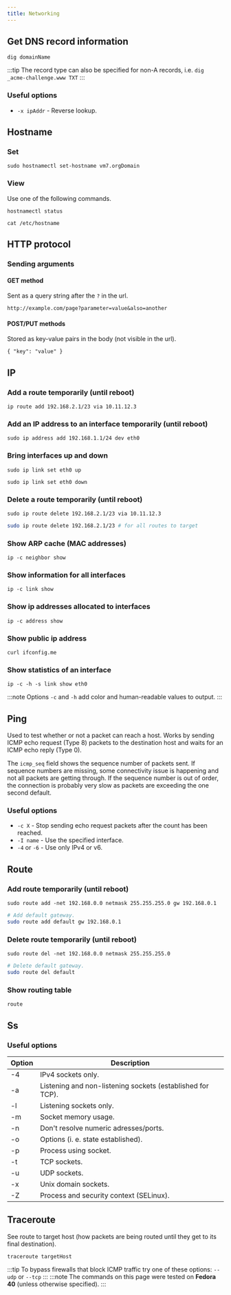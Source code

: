 ```yaml
---
title: Networking
---
```


## Get DNS record information

```
dig domainName
```

:::tip
The record type can also be specified for non-A records, i.e. `dig _acme-challenge.www TXT`
:::

### Useful options

- `-x ipAddr` - Reverse lookup.

## Hostname

### Set

```
sudo hostnamectl set-hostname vm7.orgDomain
```

### View

Use one of the following commands.

```
hostnamectl status
```
```
cat /etc/hostname
```

## HTTP protocol

### Sending arguments

#### GET method

Sent as a query string after the `?` in the url.

```
http://example.com/page?parameter=value&also=another
```

#### POST/PUT methods

Stored as key-value pairs in the body (not visible in the url).

```
{ "key": "value" }
```

## IP

### Add a route temporarily (until reboot)

```
ip route add 192.168.2.1/23 via 10.11.12.3
```

### Add an IP address to an interface temporarily (until reboot)

```
sudo ip address add 192.168.1.1/24 dev eth0
```

### Bring interfaces up and down

```
sudo ip link set eth0 up
```
```
sudo ip link set eth0 down
```

### Delete a route temporarily (until reboot)

```
sudo ip route delete 192.168.2.1/23 via 10.11.12.3
```
```bash
sudo ip route delete 192.168.2.1/23 # for all routes to target
```

### Show ARP cache (MAC addresses)

```
ip -c neighbor show
```

### Show information for all interfaces

```
ip -c link show
```

### Show ip addresses allocated to interfaces

```
ip -c address show
```

### Show public ip address

```
curl ifconfig.me
```

### Show statistics of an interface

```
ip -c -h -s link show eth0
```

:::note
Options `-c` and `-h` add color and human-readable values to output.
:::

## Ping

Used to test whether or not a packet can reach a host. Works by sending ICMP echo request (Type 8) packets 
to the destination host and waits for an ICMP echo reply (Type 0).

The `icmp_seq` field shows the sequence number of packets sent. If sequence numbers are missing, some
connectivity issue is happening and not all packets are getting through. If the sequence number is out of order,
the connection is probably very slow as packets are exceeding the one second default.

### Useful options

- `-c X` - Stop sending echo request packets after the count has been reached.
- `-I name` - Use the specified interface.
- `-4` or `-6` - Use only IPv4 or v6.

## Route

### Add route temporarily (until reboot)

```
sudo route add -net 192.168.0.0 netmask 255.255.255.0 gw 192.168.0.1
```
```bash
# Add default gateway.
sudo route add default gw 192.168.0.1
```

### Delete route temporarily (until reboot)

```
sudo route del -net 192.168.0.0 netmask 255.255.255.0
```
```bash
# Delete default gateway.
sudo route del default
```

### Show routing table

```
route
```

## Ss

### Useful options

<table>
<thead>
    <tr>
        <th>Option</th>
		<th>Description</th>
    </tr>
    </thead>
    <tbody>
    <tr>
        <td>-4</td>
		<td>IPv4 sockets only.</td>
    </tr>
    <tr>
        <td>-a</td>
		<td>Listening and non-listening sockets (established for TCP).</td>
    </tr>
    <tr>
        <td>-l</td>
		<td>Listening sockets only.</td>
    </tr>
    <tr>
        <td>-m</td>
		<td>Socket memory usage.</td>
    </tr>
    <tr>
        <td>-n</td>
		<td>Don't resolve numeric adresses/ports.</td>
    </tr>
    <tr>
        <td>-o</td>
		<td>Options (i. e. state established).</td>
    </tr>
    <tr>
        <td>-p</td>
		<td>Process using socket.</td>
    </tr>
    <tr>
        <td>-t</td>
		<td>TCP sockets.</td>
    </tr>
    <tr>
        <td>-u</td>
		<td>UDP sockets.</td>
    </tr>
    <tr>
        <td>-x</td>
		<td>Unix domain sockets.</td>
    </tr>
    <tr>
        <td>-Z</td>
		<td>Process and security context (SELinux).</td>
    </tr>
    </tbody>
</table>

## Traceroute

See route to target host (how packets are being routed until they get to its final destination).

```
traceroute targetHost
```

:::tip
To bypass firewalls that block ICMP traffic try one of these options: `--udp` or `--tcp`
:::
:::note
The commands on this page were tested on **Fedora 40** (unless otherwise specified).
:::

